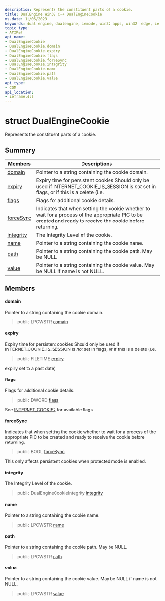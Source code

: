 ```yaml
---
description: Represents the constituent parts of a cookie.
title: DualEngine Win32 C++ DualEngineCookie
ms.date: 11/06/2023
keywords: dual engine, dualengine, iemode, win32 apps, win32, edge, ie mode, edge html, DualEngineCookie
topic_type: 
- APIRef
api_name:
- DualEngineCookie
- DualEngineCookie.domain
- DualEngineCookie.expiry
- DualEngineCookie.flags
- DualEngineCookie.forceSync
- DualEngineCookie.integrity
- DualEngineCookie.name
- DualEngineCookie.path
- DualEngineCookie.value
api_type:
- COM
api_location:
- ieframe.dll
---
```


# struct DualEngineCookie

Represents the constituent parts of a cookie.

## Summary

 Members                        | Descriptions
--------------------------------|---------------------------------------------
[domain](#domain) | Pointer to a string containing the cookie domain.
[expiry](#expiry) | Expiry time for persistent cookies Should only be used if INTERNET_COOKIE_IS_SESSION is *not* set in flags, or if this is a delete (i.e.
[flags](#flags) | Flags for additional cookie details.
[forceSync](#forcesync) | Indicates that when setting the cookie whether to wait for a process of the appropriate PIC to be created and ready to receive the cookie before returning.
[integrity](#integrity) | The Integrity Level of the cookie.
[name](#name) | Pointer to a string containing the cookie name.
[path](#path) | Pointer to a string containing the cookie path. May be NULL.
[value](#value) | Pointer to a string containing the cookie value. May be NULL if name is not NULL.

## Members

#### domain

Pointer to a string containing the cookie domain.

> public LPCWSTR [domain](#domain)

#### expiry

Expiry time for persistent cookies Should only be used if INTERNET_COOKIE_IS_SESSION is *not* set in flags, or if this is a delete (i.e.

> public FILETIME [expiry](#expiry)

expiry set to a past date)

#### flags

Flags for additional cookie details.

> public DWORD [flags](#flags)

See [INTERNET_COOKIE2](/windows/win32/api/wininet/ns-wininet-internet_cookie2) for available flags.

#### forceSync

Indicates that when setting the cookie whether to wait for a process of the appropriate PIC to be created and ready to receive the cookie before returning.

> public BOOL [forceSync](#forcesync)

This only affects persistent cookies when protected mode is enabled.

#### integrity

The Integrity Level of the cookie.

> public DualEngineCookieIntegrity [integrity](#integrity)

#### name

Pointer to a string containing the cookie name.

> public LPCWSTR [name](#name)

#### path

Pointer to a string containing the cookie path. May be NULL.

> public LPCWSTR [path](#path)

#### value

Pointer to a string containing the cookie value. May be NULL if name is not NULL.

> public LPCWSTR [value](#value)

